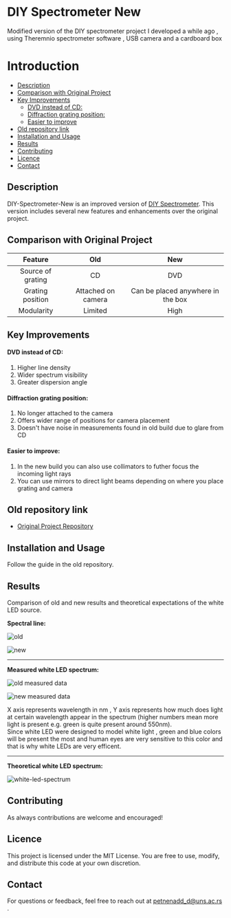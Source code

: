 # DIY Spectrometer New
Modified version of the DIY spectrometer project I developed a while ago , using Theremnio spectrometer software , USB camera  and a cardboard box


# Introduction 

- [Description](#description)
- [Comparison with Original Project](#comparison-with-original-project)
- [Key Improvements](#key-improvements)
    - [DVD instead of CD:](#dvd-instead-of-cd)
    - [Diffraction grating position:](#diffraction-grating-position)
    - [Easier to improve](#easier-to-improve)
- [Old repository link](#old-repository-link)
- [Installation and Usage](#installation-and-usage)
- [Results](#results)
- [Contributing](#contributing)
- [Licence](#licence)
- [Contact](#contact)


## Description 

DIY-Spectrometer-New is an improved version of [DIY Spectrometer](https://github.com/Meg4Byte/Spectrometer.git). This version includes several new features and enhancements over the original project.

## Comparison with Original Project
| Feature          |  Old | New |
|:------------------:|:---------------------:|:-------------------:|
|          Source of grating         | CD                   | DVD
|  Grating position| Attached on camera      | Can be placed anywhere in the box          |
| Modularity        | Limited               | High          |

## Key Improvements

#### DVD instead of CD:

1. Higher line density
2. Wider spectrum visibility
3. Greater dispersion angle 
  
#### Diffraction grating position:

1. No longer attached to the camera
2. Offers wider range of positions for camera placement
3. Doesn't have noise in measurements found in old build due to glare from CD 

#### Easier to improve:

1. In the new build you can also use collimators to futher focus the incoming light rays 
2. You can use mirrors to direct light beams depending on where you place grating and camera 

## Old repository link
- [Original Project Repository](https://github.com/Meg4Byte/Spectrometer.git)

## Installation and Usage
Follow the guide in the old repository.

## Results

Comparison of old and new results and theoretical expectations of the white LED source.

**Spectral line:** 

![old](https://github.com/Meg4Byte/DIY-Spectrometer-New-/assets/121357383/38adb49e-6691-43ba-bed9-3e031b8e9524)

![new](https://github.com/Meg4Byte/DIY-Spectrometer-New-/assets/121357383/d1f02eeb-e8e8-4f60-831c-239d41892a71)

---

**Measured white LED spectrum:** 

![old measured data](https://github.com/Meg4Byte/DIY-Spectrometer-New-/assets/121357383/55c19ba6-0c86-44c5-8794-bd4b56a99ab0)

![new measured data](https://github.com/Meg4Byte/DIY-Spectrometer-New-/assets/121357383/f1702a88-d9dd-43d8-b51b-8356228ab706)

X axis represents wavelength in nm , Y axis represents how much does light at certain wavelength appear in the spectrum (higher numbers mean more light is present e.g. green is quite present around 550nm).  
Since white LED were designed to model white light , green and blue colors will be present the most and human eyes are very sensitive to this color and that is why white LEDs are very efficent.

---

**Theoretical white LED spectrum:** 

![white-led-spectrum](https://github.com/Meg4Byte/DIY-Spectrometer-New-/assets/121357383/e75204d5-7e33-4690-8b51-88822e3cffdc)


## Contributing

As always contributions are welcome and encouraged! 

## Licence

This project is licensed under the MIT License. You are free to use, modify, and distribute this code at your own discretion.

## Contact 

For questions or feedback, feel free to reach out at petnenadd_d@uns.ac.rs .

